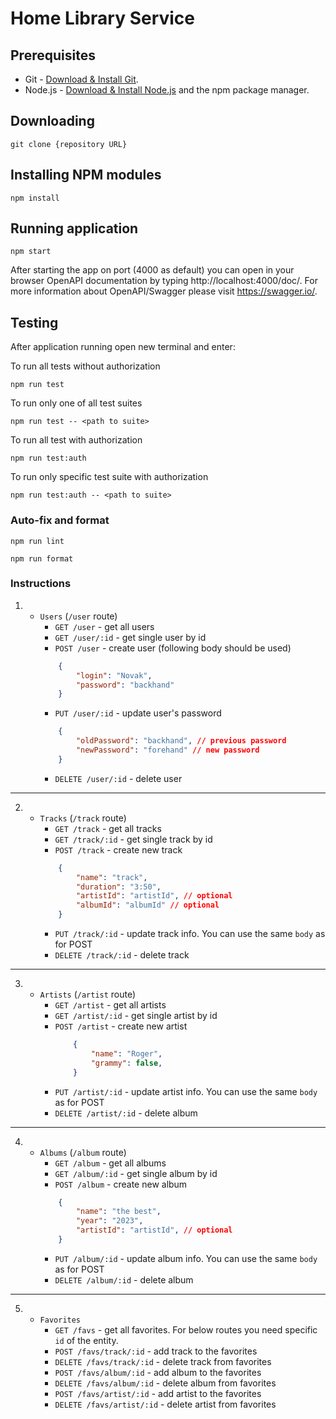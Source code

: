 # Home Library Service

## Prerequisites

- Git - [Download & Install Git](https://git-scm.com/downloads).
- Node.js - [Download & Install Node.js](https://nodejs.org/en/download/) and the npm package manager.

## Downloading

```
git clone {repository URL}
```

## Installing NPM modules

```
npm install
```

## Running application

```
npm start
```

After starting the app on port (4000 as default) you can open
in your browser OpenAPI documentation by typing http://localhost:4000/doc/.
For more information about OpenAPI/Swagger please visit https://swagger.io/.

## Testing

After application running open new terminal and enter:

To run all tests without authorization

```
npm run test
```

To run only one of all test suites

```
npm run test -- <path to suite>
```

To run all test with authorization

```
npm run test:auth
```

To run only specific test suite with authorization

```
npm run test:auth -- <path to suite>
```

### Auto-fix and format

```
npm run lint
```

```
npm run format
```

### Instructions
1. 
    * `Users` (`/user` route)
        * `GET /user` - get all users
        * `GET /user/:id` - get single user by id
        * `POST /user` - create user (following body should be used)
        ```json
            {
                "login": "Novak",
                "password": "backhand"
            }
        ```
        * `PUT /user/:id` - update user's password
        ```json
            {
                "oldPassword": "backhand", // previous password
                "newPassword": "forehand" // new password
            }
        ```
        * `DELETE /user/:id` - delete user
---
2. 
    * `Tracks` (`/track` route)
        * `GET /track` - get all tracks
        * `GET /track/:id` - get single track by id
        * `POST /track` - create new track
        ```json
            {
                "name": "track",
                "duration": "3:50",
                "artistId": "artistId", // optional
                "albumId": "albumId" // optional
            }
        ```
        * `PUT /track/:id` - update track info. You can use the same `body` as for POST
        * `DELETE /track/:id` - delete track
---
3.  
    * `Artists` (`/artist` route)
        * `GET /artist` - get all artists
        * `GET /artist/:id` - get single artist by id
        * `POST /artist` - create new artist
            ```json
                {
                    "name": "Roger",
                    "grammy": false,
                }
            ```
        * `PUT /artist/:id` - update artist info. You can use the same `body` as for POST
        * `DELETE /artist/:id` - delete album
---
4.  
    * `Albums` (`/album` route)
        * `GET /album` - get all albums
        * `GET /album/:id` - get single album by id
        * `POST /album` - create new album
        ```json
            {
                "name": "the best",
                "year": "2023",
                "artistId": "artistId", // optional
            }
        ```
        * `PUT /album/:id` - update album info. You can use the same `body` as for POST
        * `DELETE /album/:id` - delete album
---
5.  
    * `Favorites`
        * `GET /favs` - get all favorites. For below routes you need specific `id` of the entity.
        * `POST /favs/track/:id` - add track to the favorites
        * `DELETE /favs/track/:id` - delete track from favorites
        * `POST /favs/album/:id` - add album to the favorites
        * `DELETE /favs/album/:id` - delete album from favorites
        * `POST /favs/artist/:id` - add artist to the favorites
        * `DELETE /favs/artist/:id` - delete artist from favorites